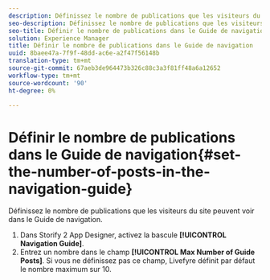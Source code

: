 ```yaml
---
description: Définissez le nombre de publications que les visiteurs du site peuvent voir dans le Guide de navigation.
seo-description: Définissez le nombre de publications que les visiteurs du site peuvent voir dans le Guide de navigation.
seo-title: Définir le nombre de publications dans le Guide de navigation
solution: Experience Manager
title: Définir le nombre de publications dans le Guide de navigation
uuid: 8baee47a-7f9f-48dd-ac6e-a2f47f56148b
translation-type: tm+mt
source-git-commit: 67aeb3de964473b326c88c3a3f81ff48a6a12652
workflow-type: tm+mt
source-wordcount: '90'
ht-degree: 0%

---
```



# Définir le nombre de publications dans le Guide de navigation{#set-the-number-of-posts-in-the-navigation-guide}

Définissez le nombre de publications que les visiteurs du site peuvent voir dans le Guide de navigation.

1. Dans Storify 2 App Designer, activez la bascule **[!UICONTROL Navigation Guide]**.
1. Entrez un nombre dans le champ **[!UICONTROL Max Number of Guide Posts]**. Si vous ne définissez pas ce champ, Livefyre définit par défaut le nombre maximum sur 10.
